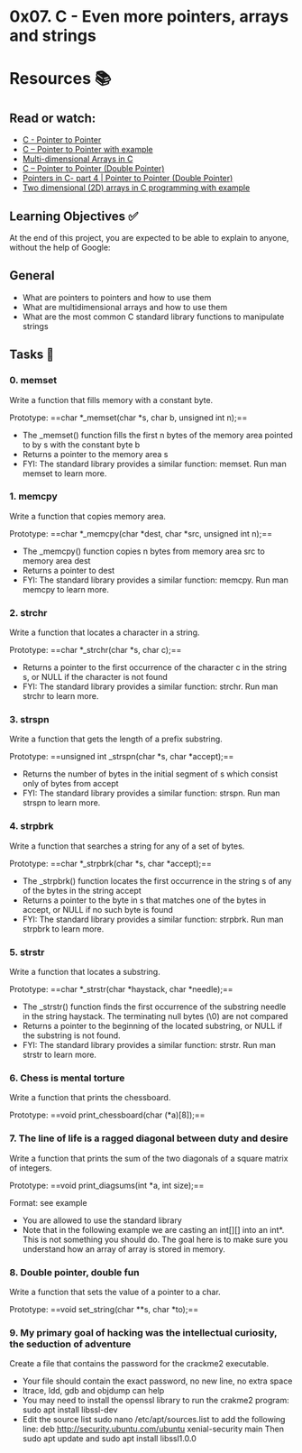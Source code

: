 # 0x07. C - Even more pointers, arrays and strings

# Resources :books:

## Read or watch: 

* [C - Pointer to Pointer](https://www.tutorialspoint.com/cprogramming/c_pointer_to_pointer.htm)
* [C – Pointer to Pointer with example](https://beginnersbook.com/2014/01/c-pointer-to-pointer/)
* [Multi-dimensional Arrays in C](https://www.tutorialspoint.com/cprogramming/c_multi_dimensional_arrays.htm)
* [C – Pointer to Pointer (Double Pointer)](https://www.geeksforgeeks.org/c-pointer-to-pointer-double-pointer/)
* [Pointers in C- part 4 | Pointer to Pointer (Double Pointer)](https://www.youtube.com/watch?v=TPNYntM-5o4)
* [Two dimensional (2D) arrays in C programming with example](https://beginnersbook.com/2014/01/2d-arrays-in-c-example/)

## Learning Objectives :white_check_mark:

At the end of this project, you are expected to be able to explain to anyone, without the help of Google:

## General

* What are pointers to pointers and how to use them
* What are multidimensional arrays and how to use them
* What are the most common C standard library functions to manipulate strings

## Tasks :bookmark_tabs:

### 0. memset

Write a function that fills memory with a constant byte.

Prototype: ==char *_memset(char *s, char b, unsigned int n);==
* The _memset() function fills the first n bytes of the memory area pointed to by s with the constant byte b
* Returns a pointer to the memory area s
* FYI: The standard library provides a similar function: memset. Run man memset to learn more.

### 1. memcpy 

Write a function that copies memory area.

Prototype: ==char *_memcpy(char *dest, char *src, unsigned int n);==
* The _memcpy() function copies n bytes from memory area src to memory area dest
* Returns a pointer to dest
* FYI: The standard library provides a similar function: memcpy. Run man memcpy to learn more.

### 2. strchr

Write a function that locates a character in a string.

Prototype: ==char *_strchr(char *s, char c);==
* Returns a pointer to the first occurrence of the character c in the string s, or NULL if the character is not found
* FYI: The standard library provides a similar function: strchr. Run man strchr to learn more.

### 3. strspn

Write a function that gets the length of a prefix substring.

Prototype: ==unsigned int _strspn(char *s, char *accept);==
* Returns the number of bytes in the initial segment of s which consist only of bytes from accept
* FYI: The standard library provides a similar function: strspn. Run man strspn to learn more.

### 4. strpbrk

Write a function that searches a string for any of a set of bytes.

Prototype: ==char *_strpbrk(char *s, char *accept);==
* The _strpbrk() function locates the first occurrence in the string s of any of the bytes in the string accept
* Returns a pointer to the byte in s that matches one of the bytes in accept, or NULL if no such byte is found
* FYI: The standard library provides a similar function: strpbrk. Run man strpbrk to learn more.

### 5. strstr

Write a function that locates a substring.

Prototype: ==char *_strstr(char *haystack, char *needle);==
* The _strstr() function finds the first occurrence of the substring needle in the string haystack. The terminating null bytes (\0) are not compared
* Returns a pointer to the beginning of the located substring, or NULL if the substring is not found.
* FYI: The standard library provides a similar function: strstr. Run man strstr to learn more.

### 6. Chess is mental torture

Write a function that prints the chessboard.

Prototype: ==void print_chessboard(char (*a)[8]);==

### 7. The line of life is a ragged diagonal between duty and desire

Write a function that prints the sum of the two diagonals of a square matrix of integers.

Prototype: ==void print_diagsums(int *a, int size);==

Format: see example
* You are allowed to use the standard library
* Note that in the following example we are casting an int[][] into an int*. This is not something you should do. The goal here is to make sure you understand how an array of array is stored in memory.

### 8. Double pointer, double fun

Write a function that sets the value of a pointer to a char.

Prototype: ==void set_string(char **s, char *to);==

### 9. My primary goal of hacking was the intellectual curiosity, the seduction of adventure

Create a file that contains the password for the crackme2 executable.

* Your file should contain the exact password, no new line, no extra space
* ltrace, ldd, gdb and objdump can help
* You may need to install the openssl library to run the crakme2 program: sudo apt install libssl-dev
* Edit the source list sudo nano /etc/apt/sources.list to add the following line: deb http://security.ubuntu.com/ubuntu xenial-security main Then sudo apt update and sudo apt install libssl1.0.0
